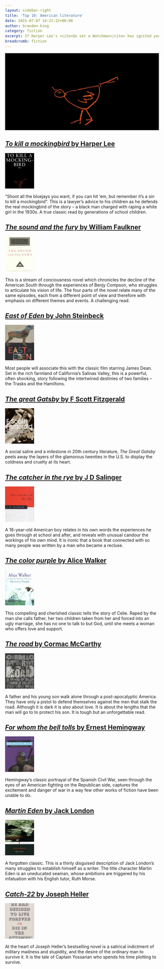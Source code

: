 ```yaml
---
layout: sidebar-right
title: 'Top 10: American literature'
date: 2015-07-07 14:21:22+00:00
author: brandon-king
category: fiction
excerpt: If Harper Lee’s <cite>Go set a Watchman</cite> has ignited your interest in American literature, here are some other great American novels you might like to read.
breadcrumb: fiction
---
```

![To kill a mockingbird by Harper Lee](/images/featured/featured-to-kill-a-mockingbird.jpg)

## [<cite>To kill a mockingbird</cite> by Harper Lee](https://suffolk.spydus.co.uk/cgi-bin/spydus.exe/ENQ/OPAC/BIBENQ/27701468?QRY=CTIBIB%3C%20IRN(184995)&QRYTEXT=To%20kill%20a%20mockingbird)

[![To kill a mockingbird by Harper Lee](/images/article/to-kill-a-mockingbird.jpg)](https://suffolk.spydus.co.uk/cgi-bin/spydus.exe/ENQ/OPAC/BIBENQ/27701468?QRY=CTIBIB%3C%20IRN(184995)&QRYTEXT=To%20kill%20a%20mockingbird)

&#8220;Shoot all the bluejays you want, if you can hit &#8217;em, but remember it&#8217;s a sin to kill a mockingbird&#8221;. This is a lawyer&#8217;s advice to his children as he defends the real mockingbird of the story &#8211; a black man charged with raping a white girl in the 1930s. A true classic read by generations of school children.

## [<cite>The sound and the fury</cite> by William Faulkner](https://suffolk.spydus.co.uk/cgi-bin/spydus.exe/ENQ/OPAC/BIBENQ/27739214?QRY=CTIBIB%3C%20IRN(573563)&QRYTEXT=The%20sound%20and%20the%20fury)

[![The sound and the fury by William Faulkner](/images/article/the-sound-and-the-fury.jpg)](https://suffolk.spydus.co.uk/cgi-bin/spydus.exe/ENQ/OPAC/BIBENQ/27739214?QRY=CTIBIB%3C%20IRN(573563)&QRYTEXT=The%20sound%20and%20the%20fury)

This is a stream of conciousness novel which chronicles the decline of the American South through the experiences of Benjy Compson, who struggles to articulate his vision of life. The four parts of the novel relate many of the same episodes, each from a different point of view and therefore with emphasis on different themes and events. A challenging read.

## [<cite>East of Eden</cite> by John Steinbeck](https://suffolk.spydus.co.uk/cgi-bin/spydus.exe/ENQ/OPAC/BIBENQ/27740748?QRY=CTIBIB%3C%20IRN(27112)&QRYTEXT=East%20of%20Eden)

[![East of Eden by John Steinbeck](/images/article/east-of-eden.jpg)](https://suffolk.spydus.co.uk/cgi-bin/spydus.exe/ENQ/OPAC/BIBENQ/27740748?QRY=CTIBIB%3C%20IRN(27112)&QRYTEXT=East%20of%20Eden)

Most people will associate this with the classic film starring James Dean. Set in the rich farmland of California&#8217;s Salinas Valley, this is a powerful, often shocking, story following the intertwined destinies of two families &#8211; the Trasks and the Hamiltons.

## [<cite>The great Gatsby</cite> by F Scott Fitzgerald](https://suffolk.spydus.co.uk/cgi-bin/spydus.exe/ENQ/OPAC/BIBENQ/27743174?QRY=CTIBIB%3C%20IRN(13227)&QRYTEXT=The%20great%20Gatsby)
[![The great Gatsby by F Scott Fitzgerald](/images/article/the-great-gatsby.jpg)]()

A social satire and a milestone in 20th century literature, <cite>The Great Gatsby</cite> peels away the layers of the glamorous twenties in the U.S. to display the coldness and cruelty at its heart.

## [<cite>The catcher in the rye</cite> by J D Salinger](https://suffolk.spydus.co.uk/cgi-bin/spydus.exe/ENQ/OPAC/BIBENQ/27744556?QRY=CTIBIB%3C%20IRN(564250)&QRYTEXT=The%20catcher%20in%20the%20rye)

[![The catcher in the rye by J D Salinger](/images/article/the-catcher-in-the-rye.jpg)](https://suffolk.spydus.co.uk/cgi-bin/spydus.exe/ENQ/OPAC/BIBENQ/27744556?QRY=CTIBIB%3C%20IRN(564250)&QRYTEXT=The%20catcher%20in%20the%20rye)

A 16-year-old American boy relates in his own words the experiences he goes through at school and after, and reveals with unusual candour the workings of his own mind. It is ironic that a book that connected with so many people was written by a man who became a recluse.

## [<cite>The color purple</cite> by Alice Walker](https://suffolk.spydus.co.uk/cgi-bin/spydus.exe/ENQ/OPAC/BIBENQ/27746088?QRY=CTIBIB%3C%20IRN(185153)&QRYTEXT=The%20color%20purple)

[![The color purple by Alice Walker](/images/article/the-color-purple.jpg)](https://suffolk.spydus.co.uk/cgi-bin/spydus.exe/ENQ/OPAC/BIBENQ/27746088?QRY=CTIBIB%3C%20IRN(185153)&QRYTEXT=The%20color%20purple)

This compelling and cherished classic tells the story of Celie. Raped by the man she calls father, her two children taken from her and forced into an ugly marriage, she has no one to talk to but God, until she meets a woman who offers love and support.

## [<cite>The road</cite> by Cormac McCarthy](https://suffolk.spydus.co.uk/cgi-bin/spydus.exe/ENQ/OPAC/BIBENQ/27747124?QRY=CTIBIB%3C%20IRN(488050)&QRYTEXT=The%20road)

[![The road by Cormac McCarthy](/images/article/the-road.jpg)](https://suffolk.spydus.co.uk/cgi-bin/spydus.exe/ENQ/OPAC/BIBENQ/27747124?QRY=CTIBIB%3C%20IRN(488050)&QRYTEXT=The%20road)

A father and his young son walk alone through a post-apocalyptic America. They have only a pistol to defend themselves against the men that stalk the road. Although it is dark it is also about love. It is about the lengths that the man will go to to protect his son. It is tough but an unforgettable read.

## [<cite>For whom the bell tolls</cite> by Ernest Hemingway](https://suffolk.spydus.co.uk/cgi-bin/spydus.exe/ENQ/OPAC/BIBENQ/27749159?QRY=CTIBIB%3C%20IRN(540213)&QRYTEXT=For%20whom%20the%20bell%20tolls)

[![For whom the bell tolls by Ernest Hemingway](/images/article/for-whom-the-bell-tolls.jpg)](https://suffolk.spydus.co.uk/cgi-bin/spydus.exe/ENQ/OPAC/BIBENQ/27749159?QRY=CTIBIB%3C%20IRN(540213)&QRYTEXT=For%20whom%20the%20bell%20tolls)

Hemingway&#8217;s classic portrayal of the Spanish Civil War, seen through the eyes of an American fighting on the Republican side, captures the excitement and danger of war in a way few other works of fiction have been unable to do.

## [<cite>Martin Eden</cite> by Jack London](https://suffolk.spydus.co.uk/cgi-bin/spydus.exe/ENQ/OPAC/BIBENQ/27753515?QRY=CTIBIB%3C%20IRN(787580)&QRYTEXT=Martin%20Eden)

[![Martin Eden by Jack London](/images/article/martin-eden.jpg)](https://suffolk.spydus.co.uk/cgi-bin/spydus.exe/ENQ/OPAC/BIBENQ/27753515?QRY=CTIBIB%3C%20IRN(787580)&QRYTEXT=Martin%20Eden)

A forgotten classic. This is a thinly disguised description of Jack London’s many struggles to establish himself as a writer. The title character Martin Eden is an uneducated seaman, whose ambitions are triggered by his infatuation with his English tutor, Ruth Morse.

## [<cite>Catch-22</cite> by Joseph Heller](https://suffolk.spydus.co.uk/cgi-bin/spydus.exe/ENQ/OPAC/BIBENQ/27692542?QRY=CTIBIB%3C%20IRN(573040)&QRYTEXT=Catch-22)

[![Catch-22 by Joseph Heller](/images/article/catch-22.jpg)](https://suffolk.spydus.co.uk/cgi-bin/spydus.exe/ENQ/OPAC/BIBENQ/27692542?QRY=CTIBIB%3C%20IRN(573040)&QRYTEXT=Catch-22)

At the heart of Joseph Heller&#8217;s bestselling novel is a satirical indictment of military madness and stupidity, and the desire of the ordinary man to survive it. It is the tale of Captain Yossarian who spends his time plotting to survive.
